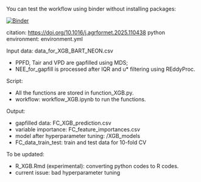 

You can test the workflow using binder without installing packages:

[![Binder](https://mybinder.org/badge_logo.svg)](https://mybinder.org/v2/gh/YujieLiu666/NEON_gapfill_test/HEAD?urlpath=lab&version=2)

citation: https://doi.org/10.1016/j.agrformet.2025.110438 
python environment: environment.yml

Input data: data_for_XGB_BART_NEON.csv
- PPFD, Tair and VPD are gapfilled using MDS;
- NEE_for_gapfill is processed after IQR and u* filtering using REddyProc.

Script:
- All the functions are stored in function_XGB.py.
- workflow: workflow_XGB.ipynb to run the functions.


Output:
- gapfilled data: FC_XGB_prediction.csv
- variable importance: FC_feature_importances.csv
- model after hyperparameter tuning: /XGB_models
- FC_data_train_test: train and test data for 10-fold CV

To be updated: 
- R_XGB.Rmd (experimental): converting python codes to R codes.
- current issue: bad hyperparameter tuning 


